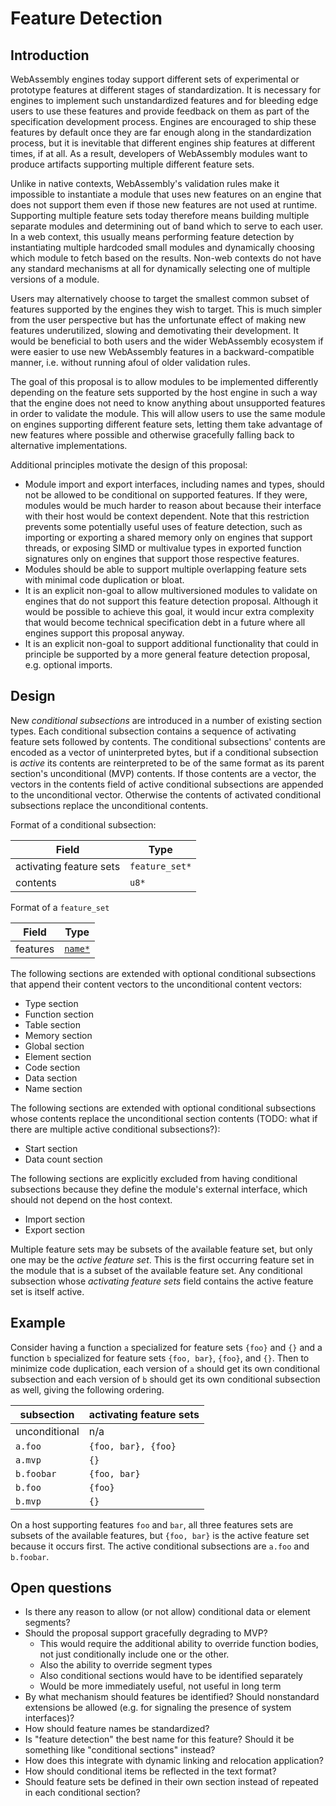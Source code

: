 # Feature Detection

## Introduction

WebAssembly engines today support different sets of experimental or prototype
features at different stages of standardization. It is necessary for engines to
implement such unstandardized features and for bleeding edge users to use these
features and provide feedback on them as part of the specification development
process. Engines are encouraged to ship these features by default once they are
far enough along in the standardization process, but it is inevitable that
different engines ship features at different times, if at all. As a result,
developers of WebAssembly modules want to produce artifacts supporting multiple
different feature sets.

Unlike in native contexts, WebAssembly's validation rules make it impossible to
instantiate a module that uses new features on an engine that does not support
them even if those new features are not used at runtime. Supporting multiple
feature sets today therefore means building multiple separate modules and
determining out of band which to serve to each user. In a web context, this
usually means performing feature detection by instantiating multiple hardcoded
small modules and dynamically choosing which module to fetch based on the
results. Non-web contexts do not have any standard mechanisms at all for
dynamically selecting one of multiple versions of a module.

Users may alternatively choose to target the smallest common subset of features
supported by the engines they wish to target. This is much simpler from the user
perspective but has the unfortunate effect of making new features underutilized,
slowing and demotivating their development. It would be beneficial to both users
and the wider WebAssembly ecosystem if were easier to use new WebAssembly
features in a backward-compatible manner, i.e. without running afoul of older
validation rules.

The goal of this proposal is to allow modules to be implemented differently
depending on the feature sets supported by the host engine in such a way that
the engine does not need to know anything about unsupported features in order to
validate the module. This will allow users to use the same module on engines
supporting different feature sets, letting them take advantage of new features
where possible and otherwise gracefully falling back to alternative
implementations.

Additional principles motivate the design of this proposal:

 - Module import and export interfaces, including names and types, should not be
   allowed to be conditional on supported features. If they were, modules would
   be much harder to reason about because their interface with their host would
   be context dependent. Note that this restriction prevents some potentially
   useful uses of feature detection, such as importing or exporting a shared
   memory only on engines that support threads, or exposing SIMD or multivalue
   types in exported function signatures only on engines that support those
   respective features.
 - Modules should be able to support multiple overlapping feature sets with
   minimal code duplication or bloat.
 - It is an explicit non-goal to allow multiversioned modules to validate on
   engines that do not support this feature detection proposal. Although it
   would be possible to achieve this goal, it would incur extra complexity that
   would become technical specification debt in a future where all engines
   support this proposal anyway.
 - It is an explicit non-goal to support additional functionality that could in
   principle be supported by a more general feature detection proposal,
   e.g. optional imports.

## Design

New *conditional subsections* are introduced in a number of existing section
types. Each conditional subsection contains a sequence of activating feature
sets followed by contents. The conditional subsections' contents are encoded as
a vector of uninterpreted bytes, but if a conditional subsection is *active* its
contents are reinterpreted to be of the same format as its parent section's
unconditional (MVP) contents. If those contents are a vector, the vectors in the
contents field of active conditional subsections are appended to the
unconditional vector. Otherwise the contents of activated conditional
subsections replace the unconditional contents.

Format of a conditional subsection:

| Field                   | Type           |
|-------------------------|----------------|
| activating feature sets | `feature_set*` |
| contents                | `u8*`          |

Format of a `feature_set`

| Field    | Type             |
|----------|------------------|
| features | [`name*`][names] |

[names]: https://webassembly.github.io/spec/core/binary/values.html#names

The following sections are extended with optional conditional subsections that
append their content vectors to the unconditional content vectors:

 - Type section
 - Function section
 - Table section
 - Memory section
 - Global section
 - Element section
 - Code section
 - Data section
 - Name section

The following sections are extended with optional conditional subsections whose
contents replace the unconditional section contents (TODO: what if there are
multiple active conditional subsections?):

 - Start section
 - Data count section

The following sections are explicitly excluded from having conditional
subsections because they define the module's external interface, which should
not depend on the host context.

 - Import section
 - Export section

Multiple feature sets may be subsets of the available feature set, but only one
may be the *active feature set*. This is the first occurring feature set in the
module that is a subset of the available feature set. Any conditional subsection
whose *activating feature sets* field contains the active feature set is itself
active.

## Example

Consider having a function `a` specialized for feature sets `{foo}` and `{}` and
a function `b` specialized for feature sets `{foo, bar}`, `{foo}`, and
`{}`. Then to minimize code duplication, each version of `a` should get its own
conditional subsection and each version of `b` should get its own conditional
subsection as well, giving the following ordering.

| subsection    | activating feature sets |
|---------------|-------------------------|
| unconditional | n/a                     |
| `a.foo`       | `{foo, bar}, {foo}`     |
| `a.mvp`       | `{}`                    |
| `b.foobar`    | `{foo, bar}`            |
| `b.foo`       | `{foo}`                 |
| `b.mvp`       | `{}`                    |

On a host supporting features `foo` and `bar`, all three features sets are
subsets of the available features, but `{foo, bar}` is the active feature set
because it occurs first. The active conditional subsections are `a.foo` and
`b.foobar`.

## Open questions

 - Is there any reason to allow (or not allow) conditional data or element segments?
 - Should the proposal support gracefully degrading to MVP?
   - This would require the additional ability to override function bodies, not
     just conditionally include one or the other.
   - Also the ability to override segment types
   - Also conditional sections would have to be identified separately
   - Would be more immediately useful, not useful in long term
 - By what mechanism should features be identified? Should nonstandard
   extensions be allowed (e.g. for signaling the presence of system interfaces)?
 - How should feature names be standardized?
 - Is "feature detection" the best name for this feature? Should it be something
   like "conditional sections" instead?
 - How does this integrate with dynamic linking and relocation application?
 - How should conditional items be reflected in the text format?
 - Should feature sets be defined in their own section instead of repeated in
   each conditional section?

